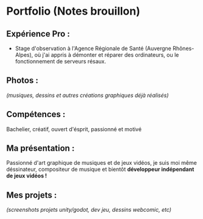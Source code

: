 # Portfolio (Notes brouillon)

## Expérience Pro :
- Stage d'observation à l'Agence Régionale de Santé (Auvergne Rhônes-Alpes), où j'ai appris à démonter et réparer des ordinateurs, ou le fonctionnement de serveurs résaux.

## Photos :
*(musiques, dessins et autres créations graphiques déjà réalisés)*

## Compétences :
Bachelier, créatif, ouvert d'ésprit, passionné et motivé

## Ma présentation :
Passionné d'art graphique de musiques et de jeux vidéos, je suis moi même déssinateur, compositeur de musique et bientôt **développeur indépendant de jeux vidéos !**


## Mes projets :
*(screenshots projets unity/godot, dev jeu, dessins webcomic, etc)*
